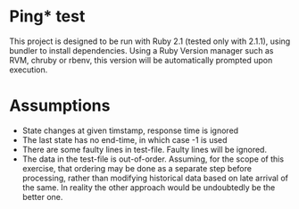 
# Ping\* test

This project is designed to be run with Ruby 2.1 (tested only with 2.1.1), using bundler to install dependencies. Using a Ruby Version manager such as RVM, chruby or rbenv, this version will be automatically prompted upon execution.

# Assumptions

* State changes at given timstamp, response time is ignored
* The last state has no end-time, in which case -1 is used
* There are some faulty lines in test-file. Faulty lines will be ignored.
* The data in the test-file is out-of-order. Assuming, for the scope of this exercise, that ordering may be done as a separate step before processing, rather than modifying historical data based on late arrival of the same. In reality the other approach would be undoubtedly be the better one. 
